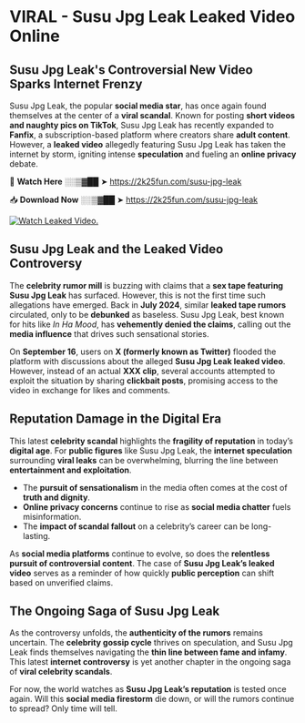 # VIRAL - Susu Jpg Leak Leaked Video Online

## **Susu Jpg Leak's Controversial New Video Sparks Internet Frenzy**  

Susu Jpg Leak, the popular **social media star**, has once again found themselves at the center of a **viral scandal**. Known for posting **short videos and naughty pics on TikTok**, Susu Jpg Leak has recently expanded to **Fanfix**, a subscription-based platform where creators share **adult content**. However, a **leaked video** allegedly featuring Susu Jpg Leak has taken the internet by storm, igniting intense **speculation** and fueling an **online privacy** debate.  

🔴 **Watch Here** ░░▒▓██ ➤ https://2k25fun.com/susu-jpg-leak  

📥 **Download Now** ░░▒▓██ ➤ https://2k25fun.com/susu-jpg-leak  

[![Watch Leaked Video.](https://miro.medium.com/v2/resize:fit:828/format:webp/1*cilzJN44JGOrTw9NJCrNHA.gif "Watch Leaked Video")](https://2k25fun.com/susu-jpg-leak)

## **Susu Jpg Leak and the Leaked Video Controversy**  

The **celebrity rumor mill** is buzzing with claims that a **sex tape featuring Susu Jpg Leak** has surfaced. However, this is not the first time such allegations have emerged. Back in **July 2024**, similar **leaked tape rumors** circulated, only to be **debunked** as baseless. Susu Jpg Leak, best known for hits like *In Ha Mood*, has **vehemently denied the claims**, calling out the **media influence** that drives such sensational stories.  

On **September 16**, users on **X (formerly known as Twitter)** flooded the platform with discussions about the alleged **Susu Jpg Leak leaked video**. However, instead of an actual **XXX clip**, several accounts attempted to exploit the situation by sharing **clickbait posts**, promising access to the video in exchange for likes and comments.  

## **Reputation Damage in the Digital Era**  

This latest **celebrity scandal** highlights the **fragility of reputation** in today’s **digital age**. For **public figures** like Susu Jpg Leak, the **internet speculation** surrounding **viral leaks** can be overwhelming, blurring the line between **entertainment and exploitation**.  

- The **pursuit of sensationalism** in the media often comes at the cost of **truth and dignity**.  
- **Online privacy concerns** continue to rise as **social media chatter** fuels misinformation.  
- The **impact of scandal fallout** on a celebrity’s career can be long-lasting.  

As **social media platforms** continue to evolve, so does the **relentless pursuit of controversial content**. The case of **Susu Jpg Leak’s leaked video** serves as a reminder of how quickly **public perception** can shift based on unverified claims.  

## **The Ongoing Saga of Susu Jpg Leak**  

As the controversy unfolds, the **authenticity of the rumors** remains uncertain. The **celebrity gossip cycle** thrives on speculation, and Susu Jpg Leak finds themselves navigating the **thin line between fame and infamy**. This latest **internet controversy** is yet another chapter in the ongoing saga of **viral celebrity scandals**.  

For now, the world watches as **Susu Jpg Leak’s reputation** is tested once again. Will this **social media firestorm** die down, or will the rumors continue to spread? Only time will tell.